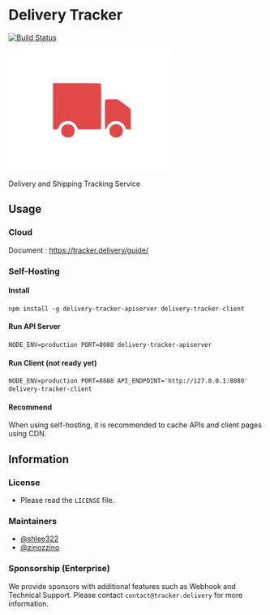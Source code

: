 # Delivery Tracker
[![Build Status](https://travis-ci.org/shlee322/delivery-tracker.svg?branch=master)](https://travis-ci.org/shlee322/delivery-tracker)

![IMAGE](./packages/client/static/logo-320x240.png)

Delivery and Shipping Tracking Service

## Usage
### Cloud
Document : https://tracker.delivery/guide/

### Self-Hosting

#### Install
```
npm install -g delivery-tracker-apiserver delivery-tracker-client
```

#### Run API Server
```
NODE_ENV=production PORT=8080 delivery-tracker-apiserver
```

#### Run Client (not ready yet)
```
NODE_ENV=production PORT=8888 API_ENDPOINT='http://127.0.0.1:8080' delivery-tracker-client
```

#### Recommend
When using self-hosting, it is recommended to cache APIs and client pages using CDN.

## Information
### License
- Please read the `LICENSE` file.

### Maintainers
- [@shlee322](https://github.com/shlee322)
- [@zinozzino](https://github.com/zinozzino)

### Sponsorship (Enterprise)
We provide sponsors with additional features such as Webhook and Technical Support.
Please contact `contact@tracker.delivery` for more information.
